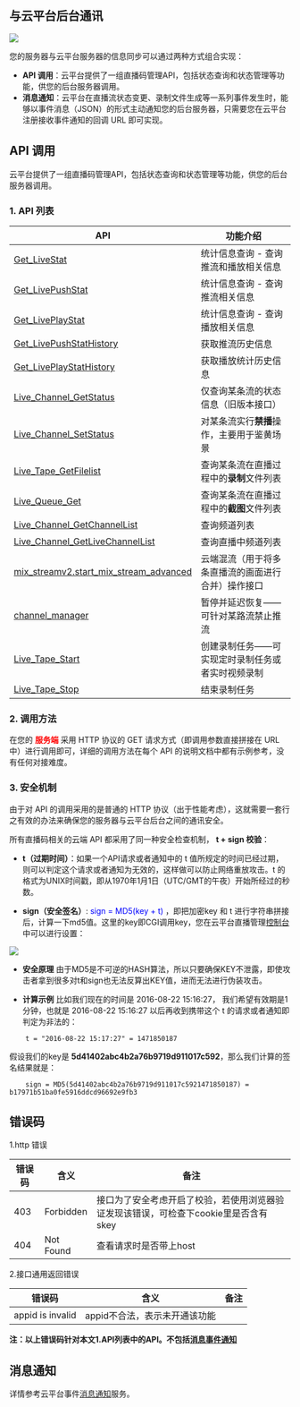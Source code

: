 ## 与云平台后台通讯
![](http://imgcache.tcecqpoc.fsphere.cn/image/mc.qcloudimg.com/static/img/bb38ba7d007910df41b2775a63c6e0d3/image.png)

您的服务器与云平台服务器的信息同步可以通过两种方式组合实现：
- **API 调用**：云平台提供了一组直播码管理API，包括状态查询和状态管理等功能，供您的后台服务器调用。
- **消息通知**：云平台在直播流状态变更、录制文件生成等一系列事件发生时，能够以事件消息（JSON）的形式主动通知您的后台服务器，只需要您在云平台注册接收事件通知的回调 URL 即可实现。


## API 调用
云平台提供了一组直播码管理API，包括状态查询和状态管理等功能，供您的后台服务器调用。

### 1. API 列表

| API                                | 功能介绍                                                   |
|---------------------------------|--------------------------------------------------------------|
| [Get_LiveStat](http://tcecqpoc.fsphere.cn/doc/api/258/6110)  | 统计信息查询 - 查询推流和播放相关信息|
| [Get_LivePushStat](http://tcecqpoc.fsphere.cn/doc/api/258/6110) | 统计信息查询 - 查询推流相关信息|
| [Get_LivePlayStat](http://tcecqpoc.fsphere.cn/doc/api/258/6110)  |  统计信息查询 - 查询播放相关信息 |
| [Get_LivePushStatHistory](http://tcecqpoc.fsphere.cn/document/product/267/9579)|获取推流历史信息|
| [Get_LivePlayStatHistory](http://tcecqpoc.fsphere.cn/document/product/267/9580)|获取播放统计历史信息|
| [Live_Channel_GetStatus](http://tcecqpoc.fsphere.cn/doc/api/258/5958) |  仅查询某条流的状态信息（旧版本接口） | 
| [Live_Channel_SetStatus](http://tcecqpoc.fsphere.cn/doc/api/258/5959) | 对某条流实行**禁播**操作，主要用于鉴黄场景 | 
| [Live_Tape_GetFilelist](http://tcecqpoc.fsphere.cn/doc/api/258/5960)| 查询某条流在直播过程中的**录制**文件列表 | 
| [Live_Queue_Get](http://tcecqpoc.fsphere.cn/doc/api/258/5961)| 查询某条流在直播过程中的**截图**文件列表 |
| [Live_Channel_GetChannelList](http://tcecqpoc.fsphere.cn/document/product/267/7997)|查询频道列表|
| [Live_Channel_GetLiveChannelList](http://tcecqpoc.fsphere.cn/document/product/267/8862)|查询直播中频道列表|
| [mix_streamv2.start_mix_stream_advanced](http://tcecqpoc.fsphere.cn/document/product/267/8832)|云端混流（用于将多条直播流的画面进行合并）操作接口|
| [channel_manager](http://tcecqpoc.fsphere.cn/document/product/267/9500)|暂停并延迟恢复——可针对某路流禁止推流|
| [Live_Tape_Start](http://tcecqpoc.fsphere.cn/document/product/267/9567)|创建录制任务——可实现定时录制任务或者实时视频录制|
| [Live_Tape_Stop](http://tcecqpoc.fsphere.cn/document/product/267/9568)|结束录制任务|

### 2. 调用方法

在您的 **<font color='red'>服务端</font>** 采用 HTTP 协议的 GET 请求方式（即调用参数直接拼接在 URL 中）进行调用即可，详细的调用方法在每个 API 的说明文档中都有示例参考，没有任何对接难度。

### 3. 安全机制
由于对 API 的调用采用的是普通的 HTTP 协议（出于性能考虑），这就需要一套行之有效的办法来确保您的服务器与云平台后台之间的通讯安全。

所有直播码相关的云端 API 都采用了同一种安全检查机制， **t + sign 校验**：
- **t（过期时间）**：如果一个API请求或者通知中的 t 值所规定的时间已经过期，则可以判定这个请求或者通知为无效的，这样做可以防止网络重放攻击。t 的格式为UNIX时间戳，即从1970年1月1日（UTC/GMT的午夜）开始所经过的秒数。

- **sign（安全签名）**:  <font color='blue'>sign = MD5(key + t) </font>，即把加密key 和 t 进行字符串拼接后，计算一下md5值。这里的key即CGI调用key，您在云平台直播管理[控制台](http://console.tce.fsphere.cn/live/livecodemanage) 中可以进行设置：

![](http://imgcache.tcecqpoc.fsphere.cn/image/mc.qcloudimg.com/static/img/e5034b47cead66be46b1f81a1fea8274/image.png)

- **安全原理**
由于MD5是不可逆的HASH算法，所以只要确保KEY不泄露，即使攻击者拿到很多对t和sign也无法反算出KEY值，进而无法进行伪装攻击。

- **计算示例**
   比如我们现在的时间是 2016-08-22 15:16:27， 我们希望有效期是1分钟，也就是 2016-08-22 15:16:27 以后再收到携带这个 t 的请求或者通知即判定为非法的：
```
	t = "2016-08-22 15:17:27" = 1471850187
```
   假设我们的key是 **5d41402abc4b2a76b9719d911017c592**，那么我们计算的签名结果就是：
```
	sign = MD5(5d41402abc4b2a76b9719d911017c5921471850187) = b17971b51ba0fe5916ddcd96692e9fb3
```

## 错误码
1.http 错误 

| 错误码 | 含义 | 备注 |
|---------|---------|---------|
| 403 | Forbidden | 接口为了安全考虑开启了校验，若使用浏览器验证发现该错误，可检查下cookie里是否含有skey |
| 404 | Not Found | 查看请求时是否带上host |

2.接口通用返回错误

| 错误码 | 含义 | 备注 |
|---------|---------|---------|
| appid is invalid | appid不合法，表示未开通该功能 ||

**注：以上错误码针对本文1.API列表中的API。不包括[消息事件通知](http://tcecqpoc.fsphere.cn/document/product/267/5957)**

## 消息通知
详情参考云平台事件[消息通知](http://tcecqpoc.fsphere.cn/document/product/267/5957)服务。 
